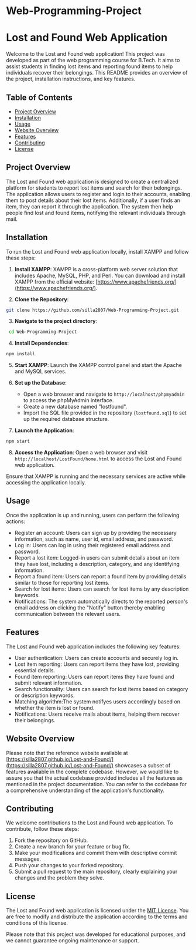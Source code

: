 # Web-Programming-Project

# Lost and Found Web Application

Welcome to the Lost and Found web application! This project was developed as part of the web programming course for B.Tech. It aims to assist students in finding lost items and reporting found items to help individuals recover their belongings. This README provides an overview of the project, installation instructions, and key features.

## Table of Contents
- [Project Overview](#project-overview)
- [Installation](#installation)
- [Usage](#usage)
- [Website Overview](#website-overview)
- [Features](#features)
- [Contributing](#contributing)
- [License](#license)

## Project Overview
The Lost and Found web application is designed to create a centralized platform for students to report lost items and search for their belongings. The application allows users to register and login to their accounts, enabling them to post details about their lost items. Additionally, if a user finds an item, they can report it through the application. The system then help people find lost and found items, notifying the relevant individuals through mail.

## Installation

To run the Lost and Found web application locally, install XAMPP and follow these steps:

1. **Install XAMPP**: XAMPP is a cross-platform web server solution that includes Apache, MySQL, PHP, and Perl. You can download and install XAMPP from the official website: [https://www.apachefriends.org/](https://www.apachefriends.org/).

2. **Clone the Repository**:

```bash
git clone https://github.com/silla2807/Web-Programming-Project.git

```
3. **Navigate to the project directory**: 
```bash 
 cd Web-Programming-Project

```
4. **Install Dependencies**:

```bash
npm install
```

5. **Start XAMPP**: Launch the XAMPP control panel and start the Apache and MySQL services.

6. **Set up the Database**:

   - Open a web browser and navigate to `http://localhost/phpmyadmin` to access the phpMyAdmin interface.
   - Create a new database named "lostfound".
   - Import the SQL file provided in the repository (`lostfound.sql`) to set up the required database structure.

7. **Launch the Application**:

```bash
npm start
```

8. **Access the Application**: Open a web browser and visit `http://localhost/LostFound/home.html` to access the Lost and Found web application.

Ensure that XAMPP is running and the necessary services are active while accessing the application locally.


## Usage
Once the application is up and running, users can perform the following actions:

- Register an account: Users can sign up by providing the necessary information, such as name, user id, email address, and password.
- Log in: Users can log in using their registered email address and password.
- Report a lost item: Logged-in users can submit details about an item they have lost, including a description, category, and any identifying information.
- Report a found item: Users can report a found item by providing details similar to those for reporting lost items.
- Search for lost items: Users can search for lost items by any description keywords.
- Notifications: The system automatically directs to the reported person's email address on clicking the "Notify" button thereby enabling communication between the relevant users.
## Features
The Lost and Found web application includes the following key features:

- User authentication: Users can create accounts and securely log in.
- Lost item reporting: Users can report items they have lost, providing essential details.
- Found item reporting: Users can report items they have found and submit relevant information.
- Search functionality: Users can search for lost items based on category or description keywords.
- Matching algorithm:The system notifyes users accordingly based on whether the item is lost or found.
- Notifications: Users receive mails about items, helping them recover their belongings.

## Website Overview
Please note that the reference website available at [https://silla2807.github.io/Lost-and-Found/](https://silla2807.github.io/Lost-and-Found/) showcases a subset of features available in the complete codebase. However, we would like to assure you that the actual codebase provided includes all the features as mentioned in the project documentation. You can refer to the codebase for a comprehensive understanding of the application's functionality.

## Contributing
We welcome contributions to the Lost and Found web application. To contribute, follow these steps:

1. Fork the repository on GitHub.
2. Create a new branch for your feature or bug fix.
3. Make your modifications and commit them with descriptive commit messages.
4. Push your changes to your forked repository.
5. Submit a pull request to the main repository, clearly explaining your changes and the problem they solve.

## License
The Lost and Found web application is licensed under the [MIT License](LICENSE). You are free to modify and distribute the application according to the terms and conditions of this license.

Please note that this project was developed for educational purposes, and we cannot guarantee ongoing maintenance or support.
